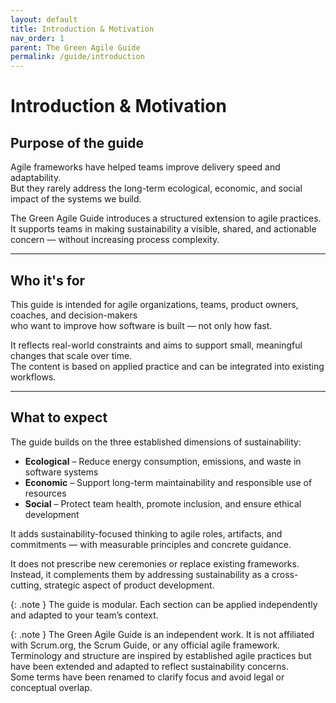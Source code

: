 ```yaml
---
layout: default
title: Introduction & Motivation
nav_order: 1
parent: The Green Agile Guide
permalink: /guide/introduction
---
```


# Introduction & Motivation

## Purpose of the guide

Agile frameworks have helped teams improve delivery speed and adaptability.  
But they rarely address the long-term ecological, economic, and social impact of the systems we build.

The Green Agile Guide introduces a structured extension to agile practices.  
It supports teams in making sustainability a visible, shared, and actionable concern — without increasing process complexity.

---

## Who it's for

This guide is intended for agile organizations, teams, product owners, coaches, and decision-makers  
who want to improve how software is built — not only how fast.

It reflects real-world constraints and aims to support small, meaningful changes that scale over time.  
The content is based on applied practice and can be integrated into existing workflows.

---

## What to expect

The guide builds on the three established dimensions of sustainability: 
- **Ecological** – Reduce energy consumption, emissions, and waste in software systems  
- **Economic** – Support long-term maintainability and responsible use of resources  
- **Social** – Protect team health, promote inclusion, and ensure ethical development

It adds sustainability-focused thinking to agile roles, artifacts, and commitments — with measurable principles and concrete guidance.

It does not prescribe new ceremonies or replace existing frameworks.  
Instead, it complements them by addressing sustainability as a cross-cutting, strategic aspect of product development.

{: .note }
The guide is modular. Each section can be applied independently and adapted to your team’s context.

{: .note }
The Green Agile Guide is an independent work. It is not affiliated with Scrum.org, the Scrum Guide, or any official agile framework.  
Terminology and structure are inspired by established agile practices but have been extended and adapted to reflect sustainability concerns.  
Some terms have been renamed to clarify focus and avoid legal or conceptual overlap.
